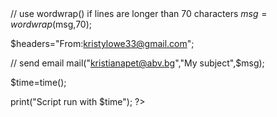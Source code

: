 <!DOCTYPE html>
<html>
<head>
	<title>Email sender</title>
</head>
<body>
	<?php
// the message
$msg = "First line of text\nSecond line of text";

// use wordwrap() if lines are longer than 70 characters
$msg = wordwrap($msg,70);

$headers="From:kristylowe33@gmail.com";

// send email
mail("kristianapet@abv.bg","My subject",$msg);

$time=time();

print("Script run with $time");
?>
</body>
</html>
